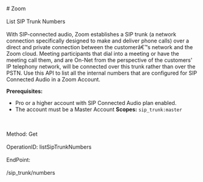 <br>#     Zoom</br>
<br>List SIP Trunk Numbers</br>
<br>With SIP-connected audio, Zoom establishes a SIP trunk (a network connection specifically designed to make and deliver phone calls) over a direct and private connection between the customerâ€™s network and the Zoom cloud. Meeting participants that dial into a meeting or have the meeting call them, and are On-Net from the perspective of the customers' IP telephony network, will be connected over this trunk rather than over the PSTN. Use this API to list all the internal numbers that are configured for SIP Connected Audio in a Zoom Account.

**Prerequisites:**
* Pro or a higher account with SIP Connected Audio plan enabled.
* The account must be a Master Account
**Scopes:** `sip_trunk:master`
</br>
<br>Method: Get</br>
<br>OperationID: listSipTrunkNumbers</br>
<br>EndPoint:</br>
<br>/sip_trunk/numbers</br>
